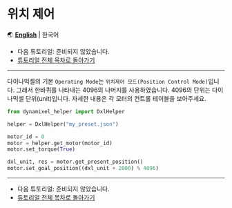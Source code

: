 
# 위치 제어

🌏
[**English**](../en/position_control.md) |
한국어

- 다음 튜토리얼: 준비되지 않았습니다.
- [튜토리얼 전체 목차로 돌아가기](TUTORIAL.md)

---

다이나믹셀의 기본 `Operating Mode`는 `위치제어 모드(Position Control Mode)`입니다. 그래서 한바퀴를 나타내는 4096의 나머지를 사용하였습니다. 4096의 단위는 다이나믹셀 단위(unit)입니다. 자세한 내용은 각 모터의 컨트롤 테이블을 보아주세요.

```python
from dynamixel_helper import DxlHelper

helper = DxlHelper("my_preset.json")

motor_id = 0
motor = helper.get_motor(motor_id)
motor.set_torque(True)

dxl_unit, res = motor.get_present_position()
motor.set_goal_position((dxl_unit + 2000) % 4096)
```

---

- 다음 튜토리얼: 준비되지 않았습니다.
- [튜토리얼 전체 목차로 돌아가기](TUTORIAL.md)